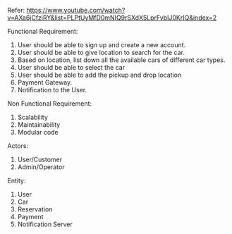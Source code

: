 Refer:
https://www.youtube.com/watch?v=AXa6jCfziRY&list=PLPtUyMfD0mNIQ9rSXdX5LprFvbIJ0KrIQ&index=2

Functional Requirement:
1. User should be able to sign up and create a new account.
2. User should be able to give location to search for the car.
3. Based on location, list down all the available cars of different car types.
4. User should be able to select the car
5. User should be able to add the pickup and drop location
6. Payment Gateway.
7. Notification to the User.

Non Functional Requirement:
1. Scalability
2. Maintainability
3. Modular code

Actors:
1. User/Customer
2. Admin/Operator

Entity:
1. User
2. Car
3. Reservation
4. Payment
5. Notification Server